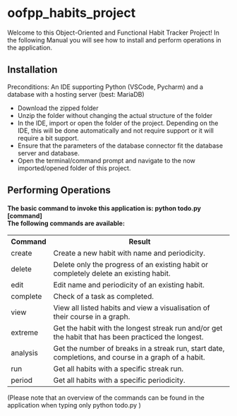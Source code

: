# oofpp_habits_project
Welcome to this Object-Oriented and Functional Habit Tracker Project! In the following Manual you will see how to install and perform operations in the application.

<h2>Installation</h2>
Preconditions: An IDE supporting Python (VSCode, Pycharm) and a database with a hosting server (best: MariaDB)
<ul>
  <li>Download the zipped folder</li>
  <li>Unzip the folder without changing the actual structure of the folder</li>
  <li>In the IDE, import or open the folder of the project. Depending on the IDE, this will be done automatically and not require support or it will require a bit support.</li>
  <li>Ensure that the parameters of the database connector fit the database server and database.</li>
  <li>Open the terminal/command prompt and navigate to the now imported/opened folder of this project.</li>
</ul>

<h2>Performing Operations</h2>
<h4>The basic command to invoke this application is: python todo.py [command] <br> The following commands are available: </h4>
<table>
  <tr>
    <th>Command</th>
    <th>Result</th>
  </tr>
  <tr>
    <td>create</td>
    <td>Create a new habit with name and periodicity.</td>
  </tr>
  <tr>
    <td>delete</td>
    <td>Delete only the progress of an existing habit or completely delete an existing habit.</td>
  </tr>
  <tr>
    <td>edit</td>
    <td>Edit name and periodicity of an existing habit.</td>
  </tr>
  <tr>
    <td>complete</td>
    <td>Check of a task as completed.</td>
  </tr>
  <tr>
    <td>view</td>
    <td>View all listed habits and view a visualisation of their course in a graph.</td>
  </tr>
  <tr>
    <td>extreme</td>
    <td>Get the habit with the longest streak run and/or get the habit that has been practiced the longest.</td>
  </tr>
  <tr>
    <td>analysis</td>
    <td>Get the number of breaks in a streak run, start date, completions, and course in a graph of a habit.</td>
  </tr>
  <tr>
    <td>run</td>
    <td>Get all habits with a specific streak run.</td>
  </tr>
  <tr>
    <td>period</td>
    <td>Get all habits with a specific periodicity.</td>
  </tr>
</table>
(Please note that an overview of the commands can be found in the application when typing only python todo.py )
